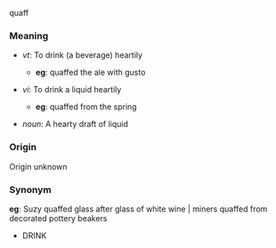 quaff
### Meaning
+ _vt_: To drink (a beverage) heartily
    + __eg__: quaffed the ale with gusto
+ _vi_: To drink a liquid heartily
    + __eg__: quaffed from the spring

+ _noun_: A hearty draft of liquid

### Origin

Origin unknown

### Synonym

__eg__: Suzy quaffed glass after glass of white wine | miners quaffed from decorated pottery beakers

+ DRINK


